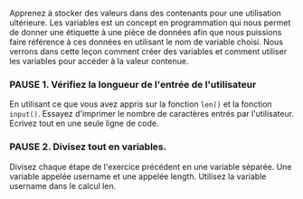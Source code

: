 Apprenez à stocker des valeurs dans des contenants pour une utilisation ultérieure. Les variables est un concept en programmation qui nous permet de donner une étiquette à une pièce de données afin que nous puissions faire référence à ces données en utilisant le nom de variable choisi. Nous verrons dans cette leçon comment créer des variables et comment utiliser les variables pour accéder à la valeur contenue.

### PAUSE 1. Vérifiez la longueur de l'entrée de l'utilisateur
En utilisant ce que vous avez appris sur la fonction `len()` et la fonction `input()`. Essayez d'imprimer le nombre de caractères entrés par l'utilisateur.
Ecrivez tout en une seule ligne de code.

### PAUSE 2. Divisez tout en variables.
Divisez chaque étape de l'exercice précédent en une variable séparée. Une variable appelée username et une appelée length.
Utilisez la variable username dans le calcul len.